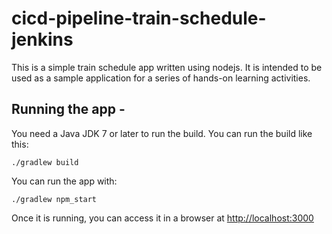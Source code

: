 # cicd-pipeline-train-schedule-jenkins

This is a simple train schedule app written using nodejs. It is intended to be used as a sample application for a series of hands-on learning activities.

## Running the app - 

You need a Java JDK 7 or later to run the build. You can run the build like this:

    ./gradlew build

You can run the app with:

    ./gradlew npm_start
    

Once it is running, you can access it in a browser at [http://localhost:3000](http://localhost:3000)
